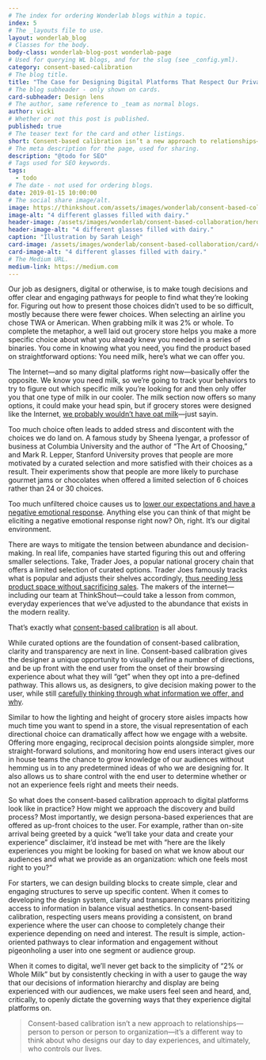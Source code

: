 ```yaml
---
# The index for ordering Wonderlab blogs within a topic.
index: 5
# The _layouts file to use.
layout: wonderlab_blog
# Classes for the body.
body-class: wonderlab-blog-post wonderlab-page
# Used for querying WL blogs, and for the slug (see _config.yml).
category: consent-based-calibration
# The blog title.
title: "The Case for Designing Digital Platforms That Respect Our Privacy"
# The blog subheader - only shown on cards.
card-subheader: Design lens
# The author, same reference to _team as normal blogs.
author: vicki
# Whether or not this post is published.
published: true
# The teaser text for the card and other listings.
short: Consent-based calibration isn’t a new approach to relationships—person to person or person to organization—it’s a different way to think about who designs our day to day experiences, and ultimately, who controls our lives.
# The meta description for the page, used for sharing.
description: "@todo for SEO"
# Tags used for SEO keywords.
tags:
  - todo
# The date - not used for ordering blogs.
date: 2019-01-15 10:00:00
# The social share image/alt.
image: https://thinkshout.com/assets/images/wonderlab/consent-based-collaboration/card/cbc-design-card.jpg
image-alt: "4 different glasses filled with dairy."
header-image: /assets/images/wonderlab/consent-based-collaboration/hero/cbc-design.jpg
header-image-alt: "4 different glasses filled with dairy."
caption: "Illustration by Sarah Leigh"
card-image: /assets/images/wonderlab/consent-based-collaboration/card/cbc-design-card.jpg
card-image-alt: "4 different glasses filled with dairy."
# The Medium URL.
medium-link: https://medium.com
---
```


Our job as designers, digital or otherwise, is to make tough decisions and offer clear and engaging pathways for people to find what they’re looking for. Figuring out how to present those choices didn’t used to be so difficult, mostly because there were fewer choices. When selecting an airline you chose TWA or American. When grabbing milk it was 2% or whole. To complete the metaphor, a well laid out grocery store helps you make a more specific choice about what you already knew you needed in a series of binaries. You come in knowing what you need, you find the product based on straightforward options: You need milk, here’s what we can offer you.

The Internet—and so many digital platforms right now—basically offer the opposite. We know you need milk, so we’re going to track your behaviors to try to figure out which specific milk you’re looking for and then only offer you that one type of milk in our cooler.  The milk section now offers so many options, it could make your head spin, but if grocery stores were designed like the Internet, [we probably wouldn’t have oat milk](https://elemental.medium.com/how-oat-milk-conquered-america-728d49fd8f92)—just sayin.

Too much choice often leads to added stress and discontent with the choices we do land on. A famous study by Sheena Iyengar, a professor of business at Columbia University and the author of “The Art of Choosing,” and Mark R. Lepper, Stanford University proves that people are more motivated by a curated selection and more satisfied with their choices as a result. Their experiments show that people are more likely to purchase gourmet jams or chocolates when offered a limited selection of 6 choices rather than 24 or 30 choices.

Too much unfiltered choice causes us to [lower our expectations and have a negative emotional response](https://www.theguardian.com/lifeandstyle/2015/oct/21/choice-stressing-us-out-dating-partners-monopolies). Anything else you can think of that might be eliciting a negative emotional response right now? Oh, right. It’s our digital environment.  

There are ways to mitigate the tension between abundance and decision-making. In real life, companies have started figuring this out and offering smaller selections. Take, Trader Joes, a popular national grocery chain that offers a limited selection of curated options. Trader Joes famously tracks what is popular and adjusts their shelves accordingly, [thus needing less product space without sacrificing sales](https://www.customercontactweekdigital.com/customer-experience/articles/paradox-of-choice-trader-joes). The makers of the internet—including our team at ThinkShout—could take a lesson from common, everyday experiences that we’ve adjusted to the abundance that exists in the modern reality.

That’s exactly what [consent-based calibration](/wonderlab/consent-based-collaboration) is all about.

While curated options are the foundation of consent-based calibration, clarity and transparency are next in line. Consent-based calibration gives the designer a unique opportunity to visually define a number of directions, and be up front with the end user from the onset of their browsing experience about what they will “get” when they opt into a pre-defined pathway. This allows us, as designers, to give decision making power to the user, while still [carefully thinking through what information we offer, and why](https://deardesignstudent.com/a-designers-code-of-ethics-f4a88aca9e95).

Similar to how the lighting and height of grocery store aisles impacts how much time you want to spend in a store, the visual representation of each directional choice can dramatically affect how we engage with a website. Offering more engaging, reciprocal decision points alongside simpler, more straight-forward solutions, and monitoring how end users interact gives our in house teams the chance to grow knowledge of our audiences without hemming us in to any predetermined ideas of who we are designing for. It also allows us to share control with the end user to determine whether or not an experience feels right and meets their needs.

So what does the consent-based calibration approach to digital platforms look like in practice? How might we approach the discovery and build process? Most importantly, we design persona-based experiences that are offered as up-front choices to the user. For example, rather than on-site arrival being greeted by a quick “we’ll take your data and create your experience” disclaimer, it’d instead be met with “here are the likely experiences you might be looking for based on what we know about our audiences and what we provide as an organization: which one feels most right to you?”

For starters, we can design building blocks to create simple, clear and engaging structures to serve up specific content. When it comes to developing the design system, clarity and transparency means prioritizing access to information in balance visual aesthetics. In consent-based calibration, respecting users means providing a consistent, on brand experience where the user can choose to completely change their experience depending on need and interest. The result is simple, action-oriented pathways to clear information and engagement without pigeonholing a user into one segment or audience group.

When it comes to digital, we’ll never get back to the simplicity of  “2% or Whole Milk” but by consistently checking in with a user to gauge the way that our decisions of information hierarchy and display are being experienced with our audiences, we make users feel seen and heard, and, critically, to openly dictate the governing ways that they experience digital platforms on.

> Consent-based calibration isn’t a new approach to relationships—person to person or person to organization—it’s a different way to think about who designs our day to day experiences, and ultimately, who controls our lives.
